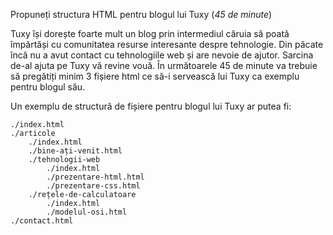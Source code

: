 Propuneți structura HTML pentru blogul lui Tuxy (*45 de minute*)

Tuxy își dorește foarte mult un blog prin intermediul căruia să poată împărtăși cu comunitatea resurse interesante despre tehnologie. Din păcate încă nu a avut contact cu tehnologiile web și are nevoie de ajutor.
Sarcina de-al ajuta pe Tuxy vă revine vouă. În următoarele 45 de minute va trebuie să pregătiți minim 3 fișiere html ce să-i servească lui Tuxy ca exemplu pentru blogul său.

Un exemplu de structură de fișiere pentru blogul lui Tuxy ar putea fi:

```
./index.html
./articole
    ./index.html
    ./bine-ați-venit.html
    ./tehnologii-web
        ./index.html
        ./prezentare-html.html
        ./prezentare-css.html
    ./rețele-de-calculatoare
        ./index.html
        ./modelul-osi.html
./contact.html
```
